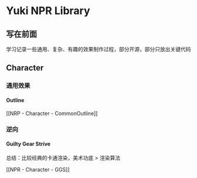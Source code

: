 # Yuki NPR Library
## 写在前面
学习记录一些通用、复杂、有趣的效果制作过程，部分开源，部分只放出关键代码
## Character 
### 通用效果
#### Outline
[[NRP - Character - CommonOutline]]
### 逆向
#### Guilty Gear Strive
总结：比较经典的卡通渲染，美术功底 > 渲染算法

[[NPR - Character - GGS]]



